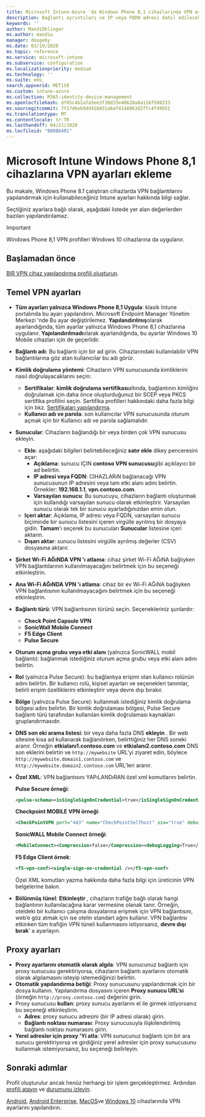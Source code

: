 ```yaml
---
title: Microsoft Intune-Azure 'da Windows Phone 8,1 cihazlarında VPN ayarlarını yapılandırma | Microsoft Docs
description: Bağlantı ayrıntıları ve IP veya FQDN adresi dahil edilecek proxy ayarları ve Windows Phone 8,1 çalıştıran cihazlarda Microsoft Intune TCP bağlantı noktası dahil sanal özel ağ (VPN) yapılandırma ayarlarını kullanarak bir VPN yapılandırma profili ekleyin veya oluşturun.
keywords: ''
author: MandiOhlinger
ms.author: mandia
manager: dougeby
ms.date: 03/19/2020
ms.topic: reference
ms.service: microsoft-intune
ms.subservice: configuration
ms.localizationpriority: medium
ms.technology: ''
ms.suite: ems
search.appverid: MET150
ms.custom: intune-azure
ms.collection: M365-identity-device-management
ms.openlocfilehash: df05c4b1a7a5ee3f30d33e40620a8a116f508333
ms.sourcegitcommit: 7f17d6eb9dd41b031a6af4148863d2ffc4f49551
ms.translationtype: MT
ms.contentlocale: tr-TR
ms.lasthandoff: 04/21/2020
ms.locfileid: "80086491"
---
```

# <a name="add-vpn-settings-on-windows-phone-81-devices-in-microsoft-intune"></a>Microsoft Intune Windows Phone 8,1 cihazlarına VPN ayarları ekleme

Bu makale, Windows Phone 8.1 çalıştıran cihazlarda VPN bağlantılarını yapılandırmak için kullanabileceğiniz Intune ayarları hakkında bilgi sağlar. 

Seçtiğiniz ayarlara bağlı olarak, aşağıdaki listede yer alan değerlerden bazıları yapılandırılamaz.

>[!IMPORTANT]
>Windows Phone 8,1 VPN profilleri Windows 10 cihazlarına da uygulanır.

## <a name="before-you-begin"></a>Başlamadan önce

[BIR VPN cihaz yapılandırma profili oluşturun](vpn-settings-configure.md).

## <a name="base-vpn-settings"></a>Temel VPN ayarları

- **Tüm ayarları yalnızca Windows Phone 8,1 Uygula**: klasik Intune portalında bu ayarı yapılandırın. Microsoft Endpoint Manager Yönetim Merkezi 'nde Bu ayar değiştirilemez. **Yapılandırılmış**olarak ayarlandığında, tüm ayarlar yalnızca Windows Phone 8,1 cihazlarına uygulanır. **Yapılandırılmadı**olarak ayarlandığında, bu ayarlar Windows 10 Mobile cihazları için de geçerlidir.
- **Bağlantı adı**: Bu bağlantı için bir ad girin. Cihazlarındaki kullanılabilir VPN bağlantılarına göz atan kullanıcılar bu adı görür.
- **Kimlik doğrulama yöntemi**: Cihazların VPN sunucusunda kimliklerini nasıl doğrulayacaklarını seçin:
  - **Sertifikalar**: **kimlik doğrulama sertifikası**altında, bağlantının kimliğini doğrulamak için daha önce oluşturduğunuz bir SCEP veya PKCS sertifika profilini seçin. Sertifika profilleri hakkındaki daha fazla bilgi için bkz. [Sertifikaları yapılandırma](../protect/certificates-configure.md).
  - **Kullanıcı adı ve parola**: son kullanıcılar VPN sunucusunda oturum açmak için bir Kullanıcı adı ve parola sağlamalıdır.
- **Sunucular**: Cihazların bağlandığı bir veya birden çok VPN sunucusu ekleyin.
  - **Ekle**: aşağıdaki bilgileri belirtebileceğiniz **satır ekle** dikey penceresini açar:
    - **Açıklama**: sunucu IÇIN **contoso VPN sunucusu**gibi açıklayıcı bir ad belirtin.
    - **IP adresi veya FQDN**: CIHAZLARıN bağlanacağı VPN sunucusunun IP adresini veya tam etki alanı adını belirtin. Örnekler: **192.168.1.1**, **vpn.contoso.com**.
    - **Varsayılan sunucu**: Bu sunucuyu, cihazların bağlantı oluşturmak için kullandığı varsayılan sunucu olarak etkinleştirir. Varsayılan sunucu olarak tek bir sunucu ayarladığınızdan emin olun.
  - **Içeri aktar**: Açıklama, IP adresı veya FQDN, varsayılan sunucu biçiminde bir sunucu listesini içeren virgülle ayrılmış bir dosyaya gidin. **Tamam**'ı seçerek bu sunucuları **Sunucular** listesine içeri aktarın.
  - **Dışarı aktar**: sunucu listesini virgülle ayrılmış değerler (CSV) dosyasına aktarır.

- **Şirket Wi-Fi AĞıNDA VPN 'ı atlama**: cihaz şirket Wi-Fi AĞıNA bağlıyken VPN bağlantılarının kullanılmayacağını belirtmek için bu seçeneği etkinleştirin.
- **Ana Wi-Fi AĞıNDA VPN 'ı atlama**: cihaz bir ev Wi-Fi AĞıNA bağlıyken VPN bağlantısının kullanılmayacağını belirtmek için bu seçeneği etkinleştirin.

- **Bağlantı türü**: VPN bağlantısının türünü seçin. Seçenekleriniz şunlardır:
  - **Check Point Capsule VPN**
  - **SonicWall Mobile Connect**
  - **F5 Edge Client**
  - **Pulse Secure**

- **Oturum açma grubu veya etki alanı** (yalnızca SonicWALL mobil bağlantı): bağlanmak istediğiniz oturum açma grubu veya etki alanı adını belirtin.
- **Rol** (yalnızca Pulse Secure): bu bağlantıya erişimi olan kullanıcı rolünün adını belirtin. Bir kullanıcı rolü, kişisel ayarları ve seçenekleri tanımlar, belirli erişim özelliklerini etkinleştirir veya devre dışı bırakır.
- **Bölge** (yalnızca Pulse Secure): kullanmak istediğiniz kimlik doğrulama bölgesi adını belirtin. Bir kimlik doğrulaması bölgesi, Pulse Secure bağlantı türü tarafından kullanılan kimlik doğrulaması kaynakları gruplandırmasıdır.

- **DNS son eki arama listesi**: bir veya daha fazla DNS **ekleyin** . Bir web sitesine kısa ad kullanarak bağlanılırken, belirttiğiniz her DNS soneki aranır. Örneğin **etkialanı1.contoso.com** ve **etkialanı2.contoso.com** DNS son eklerini belirtin ve `http://mywebsite` URL’yi ziyaret edin, böylece `http://mywebsite.domain1.contoso.com` ve `http://mywebsite.domain2.contoso.com` URL’leri aranır.

- **Özel XML**: VPN bağlantısını YAPıLANDıRAN özel xml komutlarını belirtin.

  **Pulse Secure örneği**:

  ```xml
  <pulse-schema><isSingleSignOnCredential>true</isSingleSignOnCredential></pulse-schema>
  ```

  **Checkpoint MOBILE VPN örneği**:

  ```xml
  <CheckPointVPN port="443" name="CheckPointSelfhost" sso="true" debug="3" />
  ```

  **SonicWALL Mobile Connect örneği**:

  ```xml
  <MobileConnect><Compression>false</Compression><debugLogging>True</debugLogging><packetCapture>False</packetCapture></MobileConnect>
  ```

  **F5 Edge Client örnek**:

  ```xml
  <f5-vpn-conf><single-sign-on-credential /></f5-vpn-conf>
  ```

  Özel XML komutları yazma hakkında daha fazla bilgi için üreticinin VPN belgelerine bakın.

- **Bölünmüş tünel**: **Etkinleştir** , cihazların trafiğe bağlı olarak hangi bağlantının kullanılacağına karar vermesine olanak tanır. Örneğin, oteldeki bir kullanıcı çalışma dosyalarına erişmek için VPN bağlantısını, web’e göz atmak için ise otelin standart ağını kullanır. VPN bağlantısı etkinken tüm trafiğin VPN tüneli kullanmasını istiyorsanız, **devre dışı bırak**' a ayarlayın.

## <a name="proxy-settings"></a>Proxy ayarları

- **Proxy ayarlarını otomatik olarak algıla**: VPN sunucunuz bağlantı için proxy sunucusu gerektiriyorsa, cihazların bağlantı ayarlarını otomatik olarak algılamasını isteyip istemediğinizi belirtin.
- **Otomatik yapılandırma betiği**: Proxy sunucusunu yapılandırmak için bir dosya kullanın. Yapılandırma dosyasını içeren **Proxy sunucu URL’si** (örneğin `http://proxy.contoso.com`) değerini girin.
- Proxy sunucusu **kullan**: proxy sunucu ayarlarını el ile girmek istiyorsanız bu seçeneği etkinleştirin.
  - **Adres**: proxy sunucu adresini (bir IP adresi olarak) girin.
  - **Bağlantı noktası numarası**: Proxy sunucusuyla ilişkilendirilmiş bağlantı noktası numarasını girin.
- **Yerel adresler için proxy 'Yi atla**: VPN sunucunuz bağlantı için bir ara sunucu gerektiriyorsa ve girdiğiniz yerel adresler için proxy sunucusunu kullanmak istemiyorsanız, bu seçeneği belirleyin.

## <a name="next-steps"></a>Sonraki adımlar

Profil oluşturulur ancak henüz herhangi bir işlem gerçekleştirmez. Ardından [profili atayın](device-profile-assign.md) ve [durumunu izleyin](device-profile-monitor.md).

[Android](vpn-settings-android.md), [Android Enterprise](vpn-settings-android-enterprise.md), [MacOS](vpn-settings-macos.md)ve [Windows 10](vpn-settings-windows-10.md) cihazlarında VPN ayarlarını yapılandırın.
